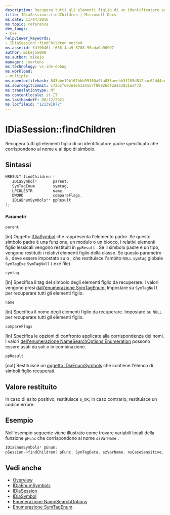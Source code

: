 ```yaml
---
description: Recupera tutti gli elementi figlio di un identificatore padre specificato che corrispondono al nome e al tipo di simbolo.
title: IDiaSession::findChildren | Microsoft Docs
ms.date: 11/04/2016
ms.topic: reference
dev_langs:
- C++
helpviewer_keywords:
- IDiaSession::findChildren method
ms.assetid: 5d19046f-f668-4aa9-8788-95cda9a98997
author: mikejo5000
ms.author: mikejo
manager: jmartens
ms.technology: vs-ide-debug
ms.workload:
- multiple
ms.openlocfilehash: 843bbe19b167bbb99160a9fa853aeebb31185d012aac62d44ec8d1a1857bb01d
ms.sourcegitcommit: c72b2f603e1eb3a4157f00926df2e263831ea472
ms.translationtype: MT
ms.contentlocale: it-IT
ms.lasthandoff: 08/12/2021
ms.locfileid: "121391872"
---
```

# <a name="idiasessionfindchildren"></a>IDiaSession::findChildren
Recupera tutti gli elementi figlio di un identificatore padre specificato che corrispondono al nome e al tipo di simbolo.

## <a name="syntax"></a>Sintassi

```C++
HRESULT findChildren ( 
   IDiaSymbol*       parent,
   SymTagEnum        symtag,
   LPCOLESTR         name,
   DWORD             compareFlags,
   IDiaEnumSymbols** ppResult
);
```

#### <a name="parameters"></a>Parametri
 `parent`

[in] Oggetto [IDiaSymbol](../../debugger/debug-interface-access/idiasymbol.md) che rappresenta l'elemento padre. Se questo simbolo padre è una funzione, un modulo o un blocco, i relativi elementi figlio lessicali vengono restituiti in `ppResult` . Se il simbolo padre è un tipo, vengono restituiti i relativi elementi figlio della classe. Se questo parametro è , deve essere impostato su o , che restituisce l'ambito `NULL` `symtag` globale `SymTagExe` `SymTagNull` (.exe file).

 `symtag`

[in] Specifica il tag del simbolo degli elementi figlio da recuperare. I valori vengono presi [dall'enumerazione SymTagEnum.](../../debugger/debug-interface-access/symtagenum.md) Impostare su `SymTagNull` per recuperare tutti gli elementi figlio.

 `name`

[in] Specifica il nome degli elementi figlio da recuperare. Impostare su `NULL` per recuperare tutti gli elementi figlio.

 `compareFlags`

[in] Specifica le opzioni di confronto applicate alla corrispondenza dei nomi. I valori [dell'enumerazione NameSearchOptions Enumeration](../../debugger/debug-interface-access/namesearchoptions.md) possono essere usati da soli o in combinazione.

 `ppResult`

[out] Restituisce un [oggetto IDiaEnumSymbols](../../debugger/debug-interface-access/idiaenumsymbols.md) che contiene l'elenco di simboli figlio recuperati.

## <a name="return-value"></a>Valore restituito
 In caso di esito positivo, restituisce `S_OK`; in caso contrario, restituisce un codice errore.

## <a name="example"></a>Esempio
 Nell'esempio seguente viene illustrato come trovare variabili locali della funzione `pFunc` che corrispondono al nome `szVarName` .

```C++
IDiaEnumSymbols* pEnum;
pSession->findChildren( pFunc, SymTagData, szVarName, nsCaseSensitive, &pEnum );
```

## <a name="see-also"></a>Vedi anche
- [Overview](../../debugger/debug-interface-access/overview-debug-interface-access-sdk.md)
- [IDiaEnumSymbols](../../debugger/debug-interface-access/idiaenumsymbols.md)
- [IDiaSession](../../debugger/debug-interface-access/idiasession.md)
- [IDiaSymbol](../../debugger/debug-interface-access/idiasymbol.md)
- [Enumerazione NameSearchOptions](../../debugger/debug-interface-access/namesearchoptions.md)
- [Enumerazione SymTagEnum](../../debugger/debug-interface-access/symtagenum.md)
